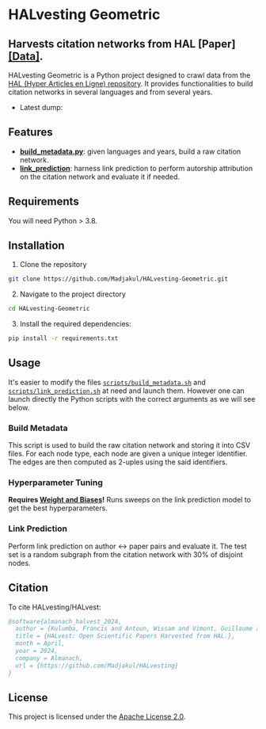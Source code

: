 # HALvesting Geometric

Harvests citation networks from HAL [Paper][[Data]](https://huggingface.co/datasets/Madjakul/HALvest-Geometric).
---

HALvesting Geometric is a Python project designed to crawl data from the [HAL (Hyper Articles en Ligne) repository](https://hal.science/). It provides functionalities to build citation networks in several languages and from several years.

* Latest dump: 


## Features

* [**build_metadata.py**](build_metadata.py): given languages and years, build a raw citation network.
* [**link_prediction**](link_prediction.py): harness link prediction to perform autorship attribution on the citation network and evaluate it if needed.


## Requirements

You will need Python > 3.8.


## Installation

1. Clone the repository

```sh
git clone https://github.com/Madjakul/HALvesting-Geometric.git
```

2. Navigate to the project directory

```sh
cd HALvesting-Geometric
```

3. Install the required dependencies:

```sh
pip install -r requirements.txt
```


## Usage

It's easier to modify the files [`scripts/build_metadata.sh`](scripts/build_metadata.sh) and [`scripts/link_prediction.sh`](scripts/link_prediction.sh) at need and launch them. However one can launch directly the Python scripts with the correct arguments as we will see below.


### Build Metadata

This script is used to build the raw citation network and storing it into CSV files. For each node type, each node are given a unique integer identifier. The edges are then computed as 2-uples using the said identifiers.

### Hyperparameter Tuning

**Requires [Weight and Biases](https://wandb.ai/site)!**
Runs sweeps on the link prediction model to get the best hyperparameters.

### Link Prediction

Perform link prediction on author <-> paper pairs and evaluate it. The test set is a random subgraph from the citation network with 30% of disjoint nodes.


## Citation

To cite HALvesting/HALvest:

```bib
@software{almanach_halvest_2024,
  author = {Kulumba, Francis and Antoun, Wissam and Vimont, Guillaume and Romary, Laurent},
  title = {HALvest: Open Scientific Papers Harvested from HAL.},
  month = April,
  year = 2024,
  company = Almanach,
  url = {https://github.com/Madjakul/HALvesting}
}
```


## License

This project is licensed under the [Apache License 2.0](LICENSE).